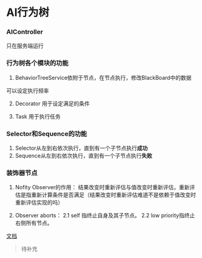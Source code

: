 # AI行为树

### AIController

只在服务端运行

### 行为树各个模块的功能

1. BehaviorTreeService依附于节点，在节点执行，修改BlackBoard中的数据

可以设定执行频率

2. Decorator 用于设定满足的条件

3. Task 用于执行任务


### Selector和Sequence的功能

1. Selector从左到右依次执行，直到有一个子节点执行**成功**
2. Sequence从左到右依次执行，直到有一个子节点执行**失败**


### 装饰器节点

1. Nofity Observer的作用：
结果改变时重新评估与值改变时重新评估，重新评估是指重新计算条件是否满足（结果改变时重新评估难道不是依赖于值改变时重新评估实现的吗）

2. Observer aborts：
2.1 self 指终止自身及其子节点。
2.2 low priority指终止右侧所有节点。

[文档](https://dev.epicgames.com/documentation/zh-cn/unreal-engine/unreal-engine-behavior-tree-node-reference-decorators)

> 待补充
